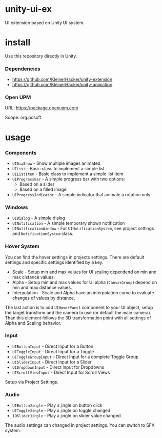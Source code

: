 # unity-ui-ex
UI extension based on Unity UI system.

# install
Use this repository directly in Unity.

### Dependencies
* https://github.com/KleinerHacker/unity-extension
* https://github.com/KleinerHacker/unity-animation

### Open UPM
URL: https://package.openupm.com

Scope: org.pcsoft

# usage

### Components
* `UIDiaShow` - Show multiple images animated
* `UIList` - Basic class to implement a simple list
* `UIListItem` - Basic class to implement a simple list item
* `UIProgressBar` - A simple progress bar with two options:
  * Based on a slider
  * Based on a filled image
* `UIProgressIndicator` - A simple indicator that animate a rotation only

### Windows
* `UIDialog` - A simple dialog
* `UINotification` - A simple temporary shown notification
* `UINotificationWindow` - For `UINotificationSystem`, see project settings and `NotificationSystem` class.

### Hover System
You can find the hover settings in projects settings. There are default settings and specific settings identified by a key.
* Scale - Setup min and max values for UI scaling dependend on min and max distance values.
* Alpha - Setup min and max values for UI alpha (`CanvasGroup`) depend on min and max distance values.
* Interpolation - Scale and Alpha have an interpolation curve to evaluate changes of values by distance.

The last action is to add `UIHoverPanel` component to your UI object, setup the target transform and the camera to use (or default the main camera). Than this element follows the 3D transformation point with all settings of Alpha and Scaling behavior.

### Input
* `UIButtonInput` - Direct Input for a Button
* `UIToggleInput` - Direct Input for a Toggle
* `UIToggleGroupInput` - Direct Input for a complete Toggle Group
* `UISliderInput` - Direct Input for a Slider
* `UIDropdownInput` - Direct Input for Dropdowns
* `UIScrollViewInput` - Direct Input for Scroll Views

Setup via Project Settings.

### Audio
* `UIButtonJingle` - Play a jingle on button click
* `UIToggleJingle` - Play a jingle on toggle changed
* `IOSliderJingle` - Play a jingle on slider value changed

The audio settings can changed in project settings. You can switch to SFX system.
